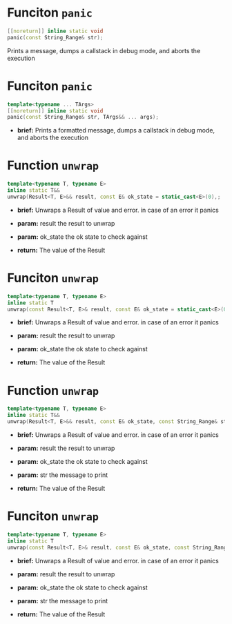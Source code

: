 # Funciton `panic`
```C++
[[noreturn]] inline static void
panic(const String_Range& str);
```
 Prints a message, dumps a callstack in debug mode, and aborts the execution

# Funciton `panic`
```C++
template<typename ... TArgs>
[[noreturn]] inline static void
panic(const String_Range& str, TArgs&& ... args);
```
 - **brief:** Prints a formatted message, dumps a callstack in debug mode, and aborts the execution

# Function `unwrap`
```C++
template<typename T, typename E>
inline static T&&
unwrap(Result<T, E>&& result, const E& ok_state = static_cast<E>(0),;
```
 - **brief:** Unwraps a Result of value and error. in case of an error it panics

 - **param:**  result  the result to unwrap
 - **param:**  ok_state  the ok state to check against

 - **return:**  The value of the Result

# Funciton `unwrap`
```C++
template<typename T, typename E>
inline static T
unwrap(const Result<T, E>& result, const E& ok_state = static_cast<E>(0));
```
 - **brief:** Unwraps a Result of value and error. in case of an error it panics

 - **param:**  result  the result to unwrap
 - **param:**  ok_state  the ok state to check against

 - **return:**  The value of the Result

# Function `unwrap`
```C++
template<typename T, typename E>
inline static T&&
unwrap(Result<T, E>&& result, const E& ok_state, const String_Range& str);
```
 - **brief:** Unwraps a Result of value and error. in case of an error it panics

 - **param:**  result  the result to unwrap
 - **param:**  ok_state  the ok state to check against
 - **param:**  str  the message to print 

 - **return:**  The value of the Result

# Funciton `unwrap`
```C++
template<typename T, typename E>
inline static T
unwrap(const Result<T, E>& result, const E& ok_state, const String_Range& str);
```
 - **brief:** Unwraps a Result of value and error. in case of an error it panics

 - **param:**  result  the result to unwrap
 - **param:**  ok_state  the ok state to check against
 - **param:**  str  the message to print 

 - **return:**  The value of the Result

